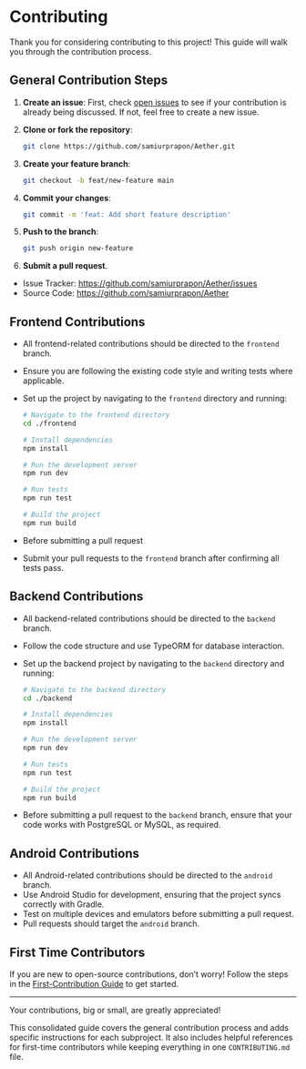 # Contributing

Thank you for considering contributing to this project! This guide will walk you through the contribution process.

## General Contribution Steps

1. **Create an issue**: First, check [open issues](https://github.com/samiurprapon/Aether/issues) to see if your contribution is already being discussed. If not, feel free to create a new issue.
2. **Clone or fork the repository**:

   ```bash
   git clone https://github.com/samiurprapon/Aether.git
   ```

3. **Create your feature branch**:

   ```bash
   git checkout -b feat/new-feature main
   ```

4. **Commit your changes**:

   ```bash
   git commit -m 'feat: Add short feature description'
   ```

5. **Push to the branch**:

   ```bash
   git push origin new-feature
   ```

6. **Submit a pull request**.

- Issue Tracker: <https://github.com/samiurprapon/Aether/issues>
- Source Code: <https://github.com/samiurprapon/Aether>

## Frontend Contributions

- All frontend-related contributions should be directed to the `frontend` branch.
- Ensure you are following the existing code style and writing tests where applicable.
- Set up the project by navigating to the `frontend` directory and running:

  ```bash
  # Navigate to the frontend directory
  cd ./frontend

  # Install dependencies
  npm install

  # Run the development server
  npm run dev

  # Run tests
  npm run test

  # Build the project
  npm run build
  ```

- Before submitting a pull request

- Submit your pull requests to the `frontend` branch after confirming all tests pass.

## Backend Contributions

- All backend-related contributions should be directed to the `backend` branch.
- Follow the code structure and use TypeORM for database interaction.
- Set up the backend project by navigating to the `backend` directory and running:

  ```bash
  # Navigate to the backend directory
  cd ./backend

  # Install dependencies
  npm install

  # Run the development server
  npm run dev

  # Run tests
  npm run test

  # Build the project
  npm run build
  ```

- Before submitting a pull request to the `backend` branch, ensure that your code works with PostgreSQL or MySQL, as required.

## Android Contributions

- All Android-related contributions should be directed to the `android` branch.
- Use Android Studio for development, ensuring that the project syncs correctly with Gradle.
- Test on multiple devices and emulators before submitting a pull request.
- Pull requests should target the `android` branch.

## First Time Contributors

If you are new to open-source contributions, don’t worry! Follow the steps in the [First-Contribution Guide](./GUIDE.md) to get started.

---

Your contributions, big or small, are greatly appreciated!

This consolidated guide covers the general contribution process and adds specific instructions for each subproject. It also includes helpful references for first-time contributors while keeping everything in one `CONTRIBUTING.md` file.

